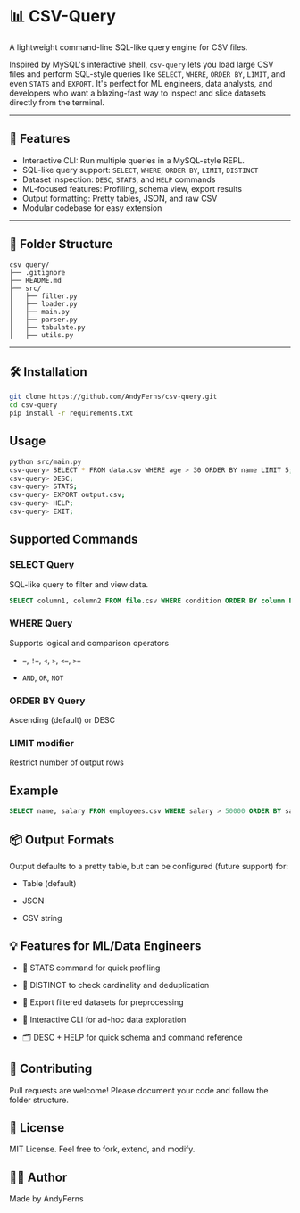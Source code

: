 # 📊 CSV-Query 

A lightweight command-line SQL-like query engine for CSV files.

Inspired by MySQL's interactive shell, `csv-query` lets you load large CSV files and perform SQL-style queries like `SELECT`, `WHERE`, `ORDER BY`, `LIMIT`, and even `STATS` and `EXPORT`. It's perfect for ML engineers, data analysts, and developers who want a blazing-fast way to inspect and slice datasets directly from the terminal.

---

## 🚀 Features

- Interactive CLI: Run multiple queries in a MySQL-style REPL.
- SQL-like query support: `SELECT`, `WHERE`, `ORDER BY`, `LIMIT`, `DISTINCT`
- Dataset inspection: `DESC`, `STATS`, and `HELP` commands
- ML-focused features: Profiling, schema view, export results
- Output formatting: Pretty tables, JSON, and raw CSV
- Modular codebase for easy extension

---

## 📂 Folder Structure

```plaintext
csv query/
├── .gitignore
├── README.md
├── src/
│   ├── filter.py
│   ├── loader.py
│   ├── main.py
│   ├── parser.py
│   ├── tabulate.py
│   ├── utils.py
```


---

## 🛠 Installation

```bash
git clone https://github.com/AndyFerns/csv-query.git
cd csv-query
pip install -r requirements.txt
```

## Usage

```bash
python src/main.py
csv-query> SELECT * FROM data.csv WHERE age > 30 ORDER BY name LIMIT 5;
csv-query> DESC;
csv-query> STATS;
csv-query> EXPORT output.csv;
csv-query> HELP;
csv-query> EXIT;
```

## Supported Commands

### SELECT Query

SQL-like query to filter and view data.

```sql
SELECT column1, column2 FROM file.csv WHERE condition ORDER BY column DESC LIMIT 10;
```

### WHERE Query

Supports logical and comparison operators

- `=`, `!=`, `<`, `>`, `<=`, `>=`

- `AND`, `OR`, `NOT`

### ORDER BY Query

Ascending (default) or DESC

### LIMIT modifier

Restrict number of output rows

## Example

```sql
SELECT name, salary FROM employees.csv WHERE salary > 50000 ORDER BY salary DESC LIMIT 10;
```

## 📦 Output Formats

Output defaults to a pretty table, but can be configured (future support) for:

- Table (default)

- JSON

- CSV string

## 💡 Features for ML/Data Engineers

- 📌 STATS command for quick profiling

- 🧹 DISTINCT to check cardinality and deduplication

- 🧮 Export filtered datasets for preprocessing

- 🧭 Interactive CLI for ad-hoc data exploration

- 🗂 DESC + HELP for quick schema and command reference

## 🤝 Contributing

Pull requests are welcome! Please document your code and follow the folder structure.

## 📄 License

MIT License. Feel free to fork, extend, and modify.

## 👨‍💻 Author

Made by AndyFerns

